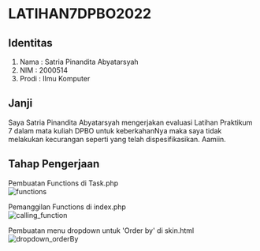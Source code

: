 # LATIHAN7DPBO2022

## Identitas
1. Nama : Satria Pinandita Abyatarsyah
2. NIM : 2000514
3. Prodi : Ilmu Komputer

## Janji
Saya Satria Pinandita Abyatarsyah mengerjakan evaluasi Latihan Praktikum 7 dalam mata kuliah DPBO untuk keberkahanNya maka saya tidak melakukan kecurangan seperti yang telah dispesifikasikan. Aamiin.

## Tahap Pengerjaan
Pembuatan Functions di Task.php \
![functions](https://user-images.githubusercontent.com/99194983/161819895-ea4477c9-f291-4346-a18a-29e15b465350.png)

Pemanggilan Functions di index.php \
![calling_function](https://user-images.githubusercontent.com/99194983/161819923-f6b6cbe4-e4c6-45be-af1d-730f27abc6e4.png)

Pembuatan menu dropdown untuk 'Order by' di skin.html \
![dropdown_orderBy](https://user-images.githubusercontent.com/99194983/161819950-30310838-7604-45ed-8a07-af836817db80.png)
